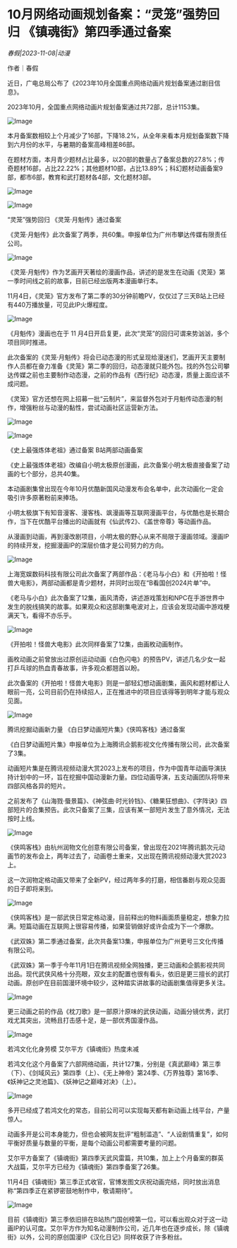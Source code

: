 # 10月网络动画规划备案：“灵笼”强势回归 《镇魂街》第四季通过备案

*春假|2023-11-08|动漫*

作者｜春假

近日，广电总局公布了《2023年10月全国重点网络动画片规划备案通过剧目信息》。

2023年10月，全国重点网络动画片规划备案通过共72部，总计1153集。

![Image](https://p3-sign.toutiaoimg.com/tos-cn-i-axegupay5k/7b17a28521a74064b04b99a4a5c17a0f~noop.image?_iz=58558&from=article.pc_detail&lk3s=953192f4&x-expires=1700038530&x-signature=ne5Hzbi3rfLqDKbg3%2FrGQWA7z2s%3D)

本月备案数相较上个月减少了16部，下降18.2%，从全年来看本月规划备案数下降到六月份的水平，与暑期的备案高峰相差86部。

在题材方面，本月青少题材占比最多，以20部的数量占了备案总数的27.8%；传奇题材16部，占比22.22%；其他题材10部，占比13.89%；科幻题材动画备案9部，都市6部，教育和武打题材各4部，文化题材3部。

![Image](https://p3-sign.toutiaoimg.com/tos-cn-i-6w9my0ksvp/0f74030e607641cb9f050233098878ff~noop.image?_iz=58558&from=article.pc_detail&lk3s=953192f4&x-expires=1700038530&x-signature=i%2FeiXpQxL9Zi%2Bj17CbmNLuB2edE%3D)

![Image](https://p3-sign.toutiaoimg.com/tos-cn-i-6w9my0ksvp/bdbb6b4eb515423080a2caf9805f64a0~noop.image?_iz=58558&from=article.pc_detail&lk3s=953192f4&x-expires=1700038530&x-signature=Frx0TmEHi9ywpwZVhsyFVpaYvjw%3D)

“灵笼”强势回归 《灵笼·月魁传》通过备案

《灵笼·月魁传》此次备案了两季，共60集。申报单位为广州市攀达传媒有限责任公司。

![Image](https://p3-sign.toutiaoimg.com/tos-cn-i-6w9my0ksvp/287cd2972dcb43bebfc023b6de49821e~noop.image?_iz=58558&from=article.pc_detail&lk3s=953192f4&x-expires=1700038530&x-signature=Cz2XvTYiOzoW%2FUWuRULGXRlv6Sg%3D)

《灵笼·月魁传》作为艺画开天著绘的漫画作品，讲述的是发生在动画《灵笼》第一季时间线之前的故事，目前已经出版两本漫画单行本。

11月4日，《灵笼》官方发布了第二季的30分钟前瞻PV，仅仅过了三天B站上已经有440万播放量，可见此IP火爆程度。

![Image](https://p3-sign.toutiaoimg.com/tos-cn-i-6w9my0ksvp/cadb9d8e96064a978491e2367fb3c704~noop.image?_iz=58558&from=article.pc_detail&lk3s=953192f4&x-expires=1700038530&x-signature=6E8m7wZVVKcEUuh5wFU5MOzWfPA%3D)

《月魁传》漫画也在于 11 月4日开启复更，此次“灵笼”的回归可谓来势汹汹，多个项目同时推进。

此次备案的《灵笼·月魁传》将会已动态漫的形式呈现给漫迷们，艺画开天主要制作人员都在奋力准备《灵笼》第二季的回归，动态漫就只能外包。找的外包公司攀达传媒之前也主要制作动态漫，之前的作品有《西行纪》动态漫，质量上面应该不成问题。

《灵笼》官方还想在网上招募一批“云制片”，来监督外包对于月魁传动态漫的制作，增强粉丝与动漫的黏性，尝试动画社区运营新方法。

![Image](https://p3-sign.toutiaoimg.com/tos-cn-i-6w9my0ksvp/d8bd772fc73541468a83515fcfe53734~noop.image?_iz=58558&from=article.pc_detail&lk3s=953192f4&x-expires=1700038530&x-signature=B0Ejj7763xDBvZAdvF%2Fvbvclsy4%3D)

![Image](https://p3-sign.toutiaoimg.com/tos-cn-i-6w9my0ksvp/d325d3880670474fbf696dbc94ecca63~noop.image?_iz=58558&from=article.pc_detail&lk3s=953192f4&x-expires=1700038530&x-signature=B2Fas2XDGBFumvtU1CdWLPJ7oiI%3D)

《史上最强炼体老祖》通过备案 B站两部动画备案

《史上最强炼体老祖》改编自小明太极原创漫画，此次备案小明太极直接备案了动画的七个部分，总共40集。

本动画剧集曾出现在今年10月优酷新国风动漫发布会名单中，此次动画化一定会吸引许多原著粉前来捧场。

小明太极旗下有知音漫客、漫客栈、飒漫画等互联网漫画平台，与优酷也是长期合作，当下在优酷平台播出的动画就有《仙武传2》、《盖世帝尊》等动画作品。

从漫画到动画，再到漫改剧项目，小明太极的野心从来不局限于漫画领域。漫画IP的持续开发，挖掘漫画IP的深层价值才是公司努力的方向。

![Image](https://p3-sign.toutiaoimg.com/tos-cn-i-6w9my0ksvp/228e80df67a7426b8421cc3ac192a20a~noop.image?_iz=58558&from=article.pc_detail&lk3s=953192f4&x-expires=1700038530&x-signature=dvurK3MChyWI5%2BKeSGM40ogdGp8%3D)

上海宽娱数码科技有限公司此次备案了两部作品：《老马与小白》和《开拍啦！怪兽大电影》，两部动画都是青少题材，并同时出现在“B看国创2024片单”中。

《老马与小白》此次备案了12集，画风清奇，讲述游戏策划和NPC在手游世界中发生的脱线搞笑的故事。如果观众和这部剧集电波对上，应该会发现动画中游戏梗满天飞，看得不亦乐乎。

![Image](https://p3-sign.toutiaoimg.com/tos-cn-i-6w9my0ksvp/ec50dee7488c439c8d920c8338e331a1~noop.image?_iz=58558&from=article.pc_detail&lk3s=953192f4&x-expires=1700038530&x-signature=RWIOY6hftAlDFHQjOQjas4i5%2BG0%3D)

《开拍啦！怪兽大电影》此次同样备案了12集，由画枚动画制作。

画枚动画之前曾放出过原创运动动画《白色闪电》的预告PV，讲述几名少女一起打乒乓球的热血青春故事，许多观众都翘首以盼。

此次备案的《开拍啦！怪兽大电影》则是一部轻幻想动画剧集，画风和题材都让人眼前一亮，公司目前仍在持续招人，正在推进中的项目应该得等到明年才能与观众见面。

![Image](https://p3-sign.toutiaoimg.com/tos-cn-i-6w9my0ksvp/3cb4cdad07234eb49fd1c4c470e386e0~noop.image?_iz=58558&from=article.pc_detail&lk3s=953192f4&x-expires=1700038530&x-signature=NNGCnUYAmMN84wLP0L%2Fs%2FUH5tJc%3D)

腾讯挖掘动画新力量 《白日梦动画短片集》《侠鸣客栈》通过备案

《白日梦动画短片集》申报单位为上海腾讯企鹅影视文化传播有限公司，此次备案了3集。

动画短片集是在腾讯视频动漫大赏2023上发布的项目，作为中国青年动画导演扶持计划中的一环，旨在挖掘中国动漫新力量。四位动画导演，五支动画团队将带来四部风格各异的短片。

之前发布了《山海戮·蜃景篇》、《神弦曲·时光铃铛》、《糖果狂想曲》、《字阵诀》四部短片的合集预告。此次只备案了三集，应该有某一部短片发生了意外情况，无法按时上线。

![Image](https://p3-sign.toutiaoimg.com/tos-cn-i-6w9my0ksvp/8665ed1dfb99417988e5adaf0142d3da~noop.image?_iz=58558&from=article.pc_detail&lk3s=953192f4&x-expires=1700038530&x-signature=RRRVdnH7s2a1PA5ftU0%2FmajJ4Gs%3D)

《侠鸣客栈》由杭州润物文化创意有限公司备案，曾出现在2021年腾讯鹅次元动画节的发布会上，两年过去了，动画卷土重来，又出现在腾讯视频动漫大赏2023上。

这一次润物定格动画又带来了全新PV，经过两年多的打磨，相信番剧与观众见面的日子即将来到。

![Image](https://p3-sign.toutiaoimg.com/tos-cn-i-6w9my0ksvp/7adc960ab83d49b4ad0b989ee03c6b3f~noop.image?_iz=58558&from=article.pc_detail&lk3s=953192f4&x-expires=1700038530&x-signature=mkK8jhTEGYdTcOgraOxHshI%2B0tk%3D)

《侠鸣客栈》是一部武侠日常定格动漫，目前释出的物料画面质量稳定，想象力拉满。短篇动画在互联网上很容易传播，如果营销做好或许会成为下一个爆款。

《武双姝》第二季通过备案，此次共备案13集，申报单位为广州更号三文化传播有限公司。

《武双姝》第一季于今年11月1日在腾讯视频全网独播，更三动画和企鹅影视共同出品。现代武侠风格十分亮眼，双女主的配置也很有看头，依旧是更三擅长的武打动画。原创IP在目前国漫环境中较少，这种踏实讲故事的动画剧集值得更多关注。

![Image](https://p3-sign.toutiaoimg.com/tos-cn-i-6w9my0ksvp/ace796b787f84dba8b476ef6e1607ee2~noop.image?_iz=58558&from=article.pc_detail&lk3s=953192f4&x-expires=1700038530&x-signature=T%2BtfGVmpUZkMwTV705BsyV7Kgp4%3D)

更三动画之前的作品《枕刀歌》是一部原汁原味的武侠动画，动画分镜优秀，武打戏尤其突出，流畅且打击感十足，是一部优秀国漫作品。

![Image](https://p3-sign.toutiaoimg.com/tos-cn-i-6w9my0ksvp/91416636c39247fa9fb5ac2430e44f2e~noop.image?_iz=58558&from=article.pc_detail&lk3s=953192f4&x-expires=1700038530&x-signature=kAl0ppxM5KoyX8VGZRUGXVA%2F%2Fd4%3D)

若鸿文化化身劳模 艾尔平方《镇魂街》热度未减

若鸿文化这个月备案了六部网络动画，共计127集，分别是《真武巅峰》第三季（下）、《剑域风云》第四季（上）、《无上神帝》第24季、《万界独尊》第16季、《妖神记之灵池篇》、《妖神记之巅峰对决》（上）。

![Image](https://p3-sign.toutiaoimg.com/tos-cn-i-6w9my0ksvp/26e7d7628f7e4ab28964b630fc405e8c~noop.image?_iz=58558&from=article.pc_detail&lk3s=953192f4&x-expires=1700038530&x-signature=pvrYCvS43yBsPNnu90kBWw9Wnzw%3D)

多开已经成了若鸿文化的常态，目前公司可以实现每天都有新动画上线平台，产量惊人。

动画多开是公司本身能力，但也会被网友批评“粗制滥造”、“人设剧情重复”，如何平衡好质量与数量的平衡，是每个动画公司都需要考量的问题。

艾尔平方备案了《镇魂街》第四季天武风雷篇，共10集，加上上个月备案的群英大战篇，艾尔平方已经为《镇魂街》第四季备案了26集。

11月4日《镇魂街》第三季正式收官，官博发图文庆祝动画完结，同时放出消息称“第四季正在紧锣密鼓地制作中，敬请期待”。

![Image](https://p3-sign.toutiaoimg.com/tos-cn-i-6w9my0ksvp/5669a6b6b90e465c8c633e6992e0d1a8~noop.image?_iz=58558&from=article.pc_detail&lk3s=953192f4&x-expires=1700038530&x-signature=gsGKjxfuUQZFRTJPtlbxBcuCeeg%3D)

目前《镇魂街》第三季依旧排在B站热门国创榜第一位，可以看出观众对于这一动画IP的认可度。艾尔平方作为知名动漫制作公司，近几年也在逐步成长，除《镇魂街》以外，公司的原创国漫IP《汉化日记》同样收获了许多粉丝。


